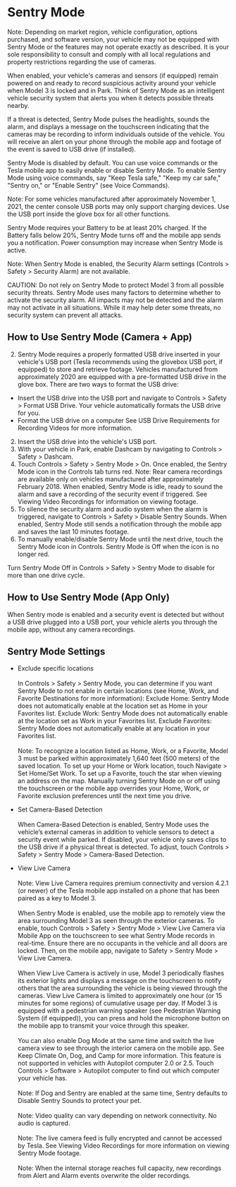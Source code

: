 # Sentry Mode

Note: Depending on market region, vehicle configuration, options purchased, and software version, your vehicle may not be equipped with Sentry Mode or the features may not operate exactly as described. It is your sole responsibility to consult and comply with all local regulations and property restrictions regarding the use of cameras.

When enabled, your vehicle's cameras and sensors (if equipped) remain powered on and ready to record suspicious activity around your vehicle when Model 3 is locked and in Park. Think of Sentry Mode as an intelligent vehicle security system that alerts you when it detects possible threats nearby.

If a threat is detected, Sentry Mode pulses the headlights, sounds the alarm, and displays a message on the touchscreen indicating that the cameras may be recording to inform individuals outside of the vehicle. You will receive an alert on your phone through the mobile app and footage of the event is saved to USB drive (if installed).

Sentry Mode is disabled by default. You can use voice commands or the Tesla mobile app to easily enable or disable Sentry Mode. To enable Sentry Mode using voice commands, say "Keep Tesla safe," "Keep my car safe," "Sentry on," or "Enable Sentry" (see Voice Commands).

Note: For some vehicles manufactured after approximately November 1, 2021, the center console USB ports may only support charging devices. Use the USB port inside the glove box for all other functions.

Sentry Mode requires your Battery to be at least 20% charged. If the Battery falls below 20%, Sentry Mode turns off and the mobile app sends you a notification. Power consumption may increase when Sentry Mode is active.

Note: When Sentry Mode is enabled, the Security Alarm settings (Controls > Safety > Security Alarm) are not available.

CAUTION: Do not rely on Sentry Mode to protect Model 3 from all possible security threats. Sentry Mode uses many factors to determine whether to activate the security alarm. All impacts may not be detected and the alarm may not activate in all situations. While it may help deter some threats, no security system can prevent all attacks.


## How to Use Sentry Mode (Camera + App)

2. Sentry Mode requires a properly formatted USB drive inserted in your vehicle's USB port (Tesla recommends using the glovebox USB port, if equipped) to store and retrieve footage. Vehicles manufactured from approximately 2020 are equipped with a pre-formatted USB drive in the glove box. There are two ways to format the USB drive:
- Insert the USB drive into the USB port and navigate to Controls > Safety > Format USB Drive. Your vehicle automatically formats the USB drive for you.
- Format the USB drive on a computer
See USB Drive Requirements for Recording Videos for more information.
2. Insert the USB drive into the vehicle's USB port.
3. With your vehicle in Park, enable Dashcam by navigating to Controls > Safety > Dashcam.
4. Touch Controls > Safety > Sentry Mode > On. Once enabled, the Sentry Mode icon in the Controls tab turns red.
Note: Rear camera recordings are available only on vehicles manufactured after approximately February 2018.
When enabled, Sentry Mode is idle, ready to sound the alarm and save a recording of the security event if triggered. See Viewing Video Recordings for information on viewing footage.
5. To silence the security alarm and audio system when the alarm is triggered, navigate to Controls > Safety > Disable Sentry Sounds. When enabled, Sentry Mode still sends a notification through the mobile app and saves the last 10 minutes footage.
6. To manually enable/disable Sentry Mode until the next drive, touch the Sentry Mode icon in Controls. Sentry Mode is Off when the icon is no longer red.

Turn Sentry Mode Off in Controls > Safety > Sentry Mode to disable for more than one drive cycle.


## How to Use Sentry Mode (App Only)

When Sentry mode is enabled and a security event is detected but without a USB drive plugged into a USB port, your vehicle alerts you through the mobile app, without any camera recordings.


## Sentry Mode Settings

- Exclude specific locations <br><br>
In Controls > Safety > Sentry Mode, you can determine if you want Sentry Mode to not enable in certain locations (see Home, Work, and Favorite Destinations for more information):
Exclude Home: Sentry Mode does not automatically enable at the location set as Home in your Favorites list.
Exclude Work: Sentry Mode does not automatically enable at the location set as Work in your Favorites list.
Exclude Favorites: Sentry Mode does not automatically enable at any location in your Favorites list. <br><br>
Note: To recognize a location listed as Home, Work, or a Favorite, Model 3 must be parked within approximately 1,640 feet (500 meters) of the saved location.
To set up your Home or Work location, touch Navigate > Set Home/Set Work. To set up a Favorite, touch the star when viewing an address on the map. Manually turning Sentry Mode on or off using the touchscreen or the mobile app overrides your Home, Work, or Favorite exclusion preferences until the next time you drive.

- Set Camera-Based Detection <br><br>
When Camera-Based Detection is enabled, Sentry Mode uses the vehicle’s external cameras in addition to vehicle sensors to detect a security event while parked. If disabled, your vehicle only saves clips to the USB drive if a physical threat is detected. To adjust, touch Controls > Safety > Sentry Mode > Camera-Based Detection.

- View Live Camera <br><br>
Note: View Live Camera requires premium connectivity and version 4.2.1 (or newer) of the Tesla mobile app installed on a phone that has been paired as a key to Model 3. <br><br>
When Sentry Mode is enabled, use the mobile app to remotely view the area surrounding Model 3 as seen through the exterior cameras. To enable, touch Controls > Safety > Sentry Mode > View Live Camera via Mobile App on the touchscreen to see what Sentry Mode records in real-time. Ensure there are no occupants in the vehicle and all doors are locked. Then, on the mobile app, navigate to Safety > Sentry Mode > View Live Camera. <br><br>
When View Live Camera is actively in use, Model 3 periodically flashes its exterior lights and displays a message on the touchscreen to notify others that the area surrounding the vehicle is being viewed through the cameras.
View Live Camera is limited to approximately one hour (or 15 minutes for some regions) of cumulative usage per day.
If Model 3 is equipped with a pedestrian warning speaker (see Pedestrian Warning System (if equipped)), you can press and hold the microphone button on the mobile app to transmit your voice through this speaker. <br><br>
You can also enable Dog Mode at the same time and switch the live camera view to see through the interior camera on the mobile app. See Keep Climate On, Dog, and Camp for more information. This feature is not supported in vehicles with Autopilot computer 2.0 or 2.5. Touch Controls > Software > Autopilot computer to find out which computer your vehicle has. <br><br>
Note: If Dog and Sentry are enabled at the same time, Sentry defaults to Disable Sentry Sounds to protect your pet. <br><br>
Note: Video quality can vary depending on network connectivity. No audio is captured. <br><br>
Note: The live camera feed is fully encrypted and cannot be accessed by Tesla.
See Viewing Video Recordings for more information on viewing Sentry Mode footage. <br><br>
Note: When the internal storage reaches full capacity, new recordings from Alert and Alarm events overwrite the older recordings.